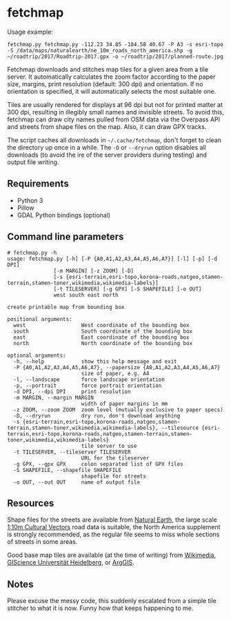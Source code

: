 # fetchmap

Usage example:

`fetchmap.py fetchmap.py -112.23 34.85 -104.58 40.67 -P A3 -s esri-topo -S /data/maps/naturalearth/ne_10m_roads_north_america.shp -g ~/roadtrip/2017/Roadtrip-2017.gpx -o ~/roadtrip/2017/planned-route.jpg`

Fetchmap downloads and stitches map tiles for a given area from a tile server.
It automatically calculates the zoom factor according to the paper size, margins,
print resolution (default: 300 dpi) and orientation. If no orientation is specified,
it will automatically selects the most suitable one.

Tiles are usually rendered for displays at 96 dpi but not for printed matter 
at 300 dpi, resulting in illegibly small names and invisible streets. To avoid
this, fetchmap can draw city names pulled from OSM data via the Overpass API
and streets from shape files on the map. Also, it can draw GPX tracks.

The script caches all downloads in `~/.cache/fetchmap`, don't forget to clean
the directory up once in a while. The `-D` or `--dryrun` option disables all
downloads (to avoid the ire of the server providers during testing) and output
file writing.

## Requirements

  - Python 3
  - Pillow
  - GDAL Python bindings (optional)

## Command line parameters 

    # fetchmap.py -h
    usage: fetchmap.py [-h] [-P {A0,A1,A2,A3,A4,A5,A6,A7}] [-l] [-p] [-d DPI]
                   [-m MARGIN] [-z ZOOM] [-D]
                   [-s {esri-terrain,esri-topo,korona-roads,natgeo,stamen-terrain,stamen-toner,wikimedia,wikimedia-labels}]
                   [-t TILESERVER] [-g GPX] [-S SHAPEFILE] [-o OUT]
                   west south east north
    
    create printable map from bounding box
    
    positional arguments:
      west                  West coordinate of the bounding box
      south                 South coordinate of the bounding box
      east                  East coordinate of the bounding box
      north                 North coordinate of the bounding box
    
    optional arguments:
      -h, --help            show this help message and exit
      -P {A0,A1,A2,A3,A4,A5,A6,A7}, --papersize {A0,A1,A2,A3,A4,A5,A6,A7}
                            size of paper, e.g. A4
      -l, --landscape       force landscape orientation
      -p, --portrait        force portrait orientation
      -d DPI, --dpi DPI     print resolution
      -m MARGIN, --margin MARGIN
                            width of paper margins in mm
      -z ZOOM, --zoom ZOOM  zoom level (mutually exclusive to paper specs)
      -D, --dryrun          dry run, don't download anything
      -s {esri-terrain,esri-topo,korona-roads,natgeo,stamen-terrain,stamen-toner,wikimedia,wikimedia-labels}, --tilesource {esri-terrain,esri-topo,korona-roads,natgeo,stamen-terrain,stamen-toner,wikimedia,wikimedia-labels}
                            tile server to use
      -t TILESERVER, --tileserver TILESERVER
                            URL for the tileserver
      -g GPX, --gpx GPX     colon separated list of GPX files
      -S SHAPEFILE, --shapefile SHAPEFILE
                            shapefile for streets
      -o OUT, --out OUT     name of output file


## Resources

Shape files for the streets are available from [Natural Earth](http://www.naturalearthdata.com/),
the large scale [1:10m Cultural Vectors](http://www.naturalearthdata.com/downloads/10m-cultural-vectors)
road data is suitable, the North America supplement is strongly recommended,
as the regular file seems to miss whole sections of streets in some areas.

Good base map tiles are available (at the time of writing) from
[Wikimedia](https://www.mediawiki.org/wiki/Maps/Technical_Implementation),
[GIScience Universität Heidelberg](https://korona.geog.uni-heidelberg.de/contact.html), or
[ArgGIS](https://services.arcgisonline.com/ArcGIS/rest/services/).

## Notes   

Please excuse the messy code, this suddenly escalated from a simple tile
stitcher to what it is now. Funny how that keeps happening to me.
